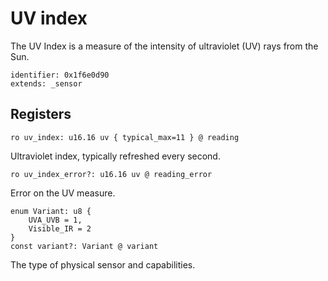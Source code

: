 # UV index

The UV Index is a measure of the intensity of ultraviolet (UV) rays from the Sun. 

    identifier: 0x1f6e0d90
    extends: _sensor

## Registers

    ro uv_index: u16.16 uv { typical_max=11 } @ reading

Ultraviolet index, typically refreshed every second.

    ro uv_index_error?: u16.16 uv @ reading_error

Error on the UV measure.

    enum Variant: u8 {
        UVA_UVB = 1,
        Visible_IR = 2
    }
    const variant?: Variant @ variant

The type of physical sensor and capabilities.
